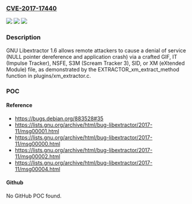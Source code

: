 ### [CVE-2017-17440](https://cve.mitre.org/cgi-bin/cvename.cgi?name=CVE-2017-17440)
![](https://img.shields.io/static/v1?label=Product&message=n%2Fa&color=blue)
![](https://img.shields.io/static/v1?label=Version&message=n%2Fa&color=blue)
![](https://img.shields.io/static/v1?label=Vulnerability&message=n%2Fa&color=brighgreen)

### Description

GNU Libextractor 1.6 allows remote attackers to cause a denial of service (NULL pointer dereference and application crash) via a crafted GIF, IT (Impulse Tracker), NSFE, S3M (Scream Tracker 3), SID, or XM (eXtended Module) file, as demonstrated by the EXTRACTOR_xm_extract_method function in plugins/xm_extractor.c.

### POC

#### Reference
- https://bugs.debian.org/883528#35
- https://lists.gnu.org/archive/html/bug-libextractor/2017-11/msg00001.html
- https://lists.gnu.org/archive/html/bug-libextractor/2017-11/msg00000.html
- https://lists.gnu.org/archive/html/bug-libextractor/2017-11/msg00002.html
- https://lists.gnu.org/archive/html/bug-libextractor/2017-11/msg00004.html

#### Github
No GitHub POC found.

